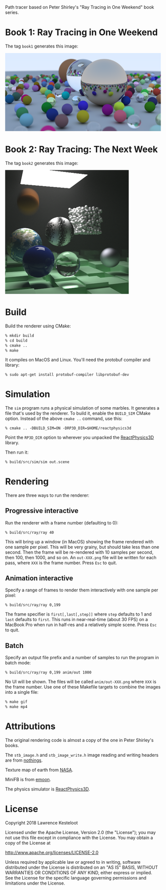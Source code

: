 
Path tracer based on Peter Shirley's "Ray Tracing in One Weekend" book series.

# Book 1: Ray Tracing in One Weekend

The tag `book1` generates this image:

![book1](images/book1.png)

# Book 2: Ray Tracing: The Next Week

The tag `book2` generates this image:

![book2](images/book2.png)

# Build

Build the renderer using CMake:

    % mkdir build
    % cd build
    % cmake ..
    % make

It compiles on MacOS and Linux. You'll need the protobuf compiler
and library:

    % sudo apt-get install protobuf-compiler libprotobuf-dev

# Simulation

The `sim` program runs a physical simulation of some marbles. It generates
a file that's used by the renderer. To build it, enable the `BUILD_SIM`
CMake option. Instead of the above `cmake ..` command, use this:

    % cmake .. -DBUILD_SIM=ON -DRP3D_DIR=$HOME/reactphysics3d

Point the `RP3D_DIR` option to wherever you unpacked the
[ReactPhysics3D](https://www.reactphysics3d.com/) library.

Then run it:

    % build/src/sim/sim out.scene

# Rendering

There are three ways to run the renderer:

## Progressive interactive

Run the renderer with a frame number (defaulting to 0):

    % build/src/ray/ray 40

This will bring up a window (in MacOS) showing the frame rendered with one
sample per pixel. This will be very grainy, but should take less than one
second. Then the frame will be re-rendered with 10 samples per second,
then 100, then 1000, and so on. An `out-XXX.png` file will be written
for each pass, where `XXX` is the frame number. Press `Esc` to quit.

## Animation interactive

Specify a range of frames to render them interactively with one sample per
pixel:

    % build/src/ray/ray 0,199

The frame specifier is `first[,last[,step]]` where `step` defaults to 1 and
`last` defaults to `first`. This runs in near-real-time (about 30 FPS)
on a MacBook Pro when run in half-res and a relatively simple scene.
Press `Esc` to quit.

## Batch

Specify an output file prefix and a number of samples to run the program
in batch mode:

    % build/src/ray/ray 0,199 anim/out 1000

No UI will be shown. The files will be called `anim/out-XXX.png` where
`XXX` is the frame number. Use one of these Makefile targets to combine the
images into a single file:

    % make gif
    % make mp4

# Attributions

The original rendering code is almost a copy of the one in Peter Shirley's
books.

The `stb_image.h` and `stb_image_write.h` image reading and writing headers are
from [nothings](https://github.com/nothings/stb).

Texture map of earth from [NASA](http://superstarfloraluk.com/3333698-NASA-Eath-of-Textures.html).

MiniFB is from [emoon](https://github.com/emoon/minifb).

The physics simulator is [ReactPhysics3D](https://www.reactphysics3d.com/).

# License

Copyright 2018 Lawrence Kesteloot

Licensed under the Apache License, Version 2.0 (the "License");
you may not use this file except in compliance with the License.
You may obtain a copy of the License at

   http://www.apache.org/licenses/LICENSE-2.0

Unless required by applicable law or agreed to in writing, software
distributed under the License is distributed on an "AS IS" BASIS,
WITHOUT WARRANTIES OR CONDITIONS OF ANY KIND, either express or implied.
See the License for the specific language governing permissions and
limitations under the License.

